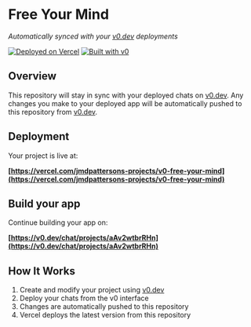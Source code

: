 # Free Your Mind

*Automatically synced with your [v0.dev](https://v0.dev) deployments*

[![Deployed on Vercel](https://img.shields.io/badge/Deployed%20on-Vercel-black?style=for-the-badge&logo=vercel)](https://vercel.com/jmdpattersons-projects/v0-free-your-mind)
[![Built with v0](https://img.shields.io/badge/Built%20with-v0.dev-black?style=for-the-badge)](https://v0.dev/chat/projects/aAv2wtbrRHn)

## Overview

This repository will stay in sync with your deployed chats on [v0.dev](https://v0.dev).
Any changes you make to your deployed app will be automatically pushed to this repository from [v0.dev](https://v0.dev).

## Deployment

Your project is live at:

**[https://vercel.com/jmdpattersons-projects/v0-free-your-mind](https://vercel.com/jmdpattersons-projects/v0-free-your-mind)**

## Build your app

Continue building your app on:

**[https://v0.dev/chat/projects/aAv2wtbrRHn](https://v0.dev/chat/projects/aAv2wtbrRHn)**

## How It Works

1. Create and modify your project using [v0.dev](https://v0.dev)
2. Deploy your chats from the v0 interface
3. Changes are automatically pushed to this repository
4. Vercel deploys the latest version from this repository
